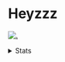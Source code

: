 # Heyzzz  

[![.](https://skillicons.dev/icons?i=js,ts,nextjs,nestjs,mongodb)](https://skillicons.dev)  

<details>
<summary>Stats</summary
<!--START_SECTION:waka-->

```txt
Rust          2 hrs 56 mins   ███████████▒░░░░░░░░░░░░░   45.93 %
TypeScript    2 hrs 33 mins   ██████████░░░░░░░░░░░░░░░   39.89 %
JSON          41 mins         ██▓░░░░░░░░░░░░░░░░░░░░░░   10.87 %
TOML          9 mins          ▓░░░░░░░░░░░░░░░░░░░░░░░░   02.60 %
JavaScript    1 min           ░░░░░░░░░░░░░░░░░░░░░░░░░   00.32 %
```

<!--END_SECTION:waka-->
</details>
